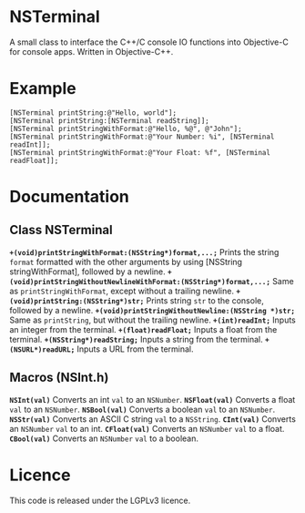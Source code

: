 NSTerminal
==

A small class to interface the C++/C console IO functions into Objective-C for console apps.
Written in Objective-C++.

Example
==
```
[NSTerminal printString:@"Hello, world"];
[NSTerminal printString:[NSTerminal readString]];
[NSTerminal printStringWithFormat:@"Hello, %@", @"John"];
[NSTerminal printStringWithFormat:@"Your Number: %i", [NSTerminal readInt]];
[NSTerminal printStringWithFormat:@"Your Float: %f", [NSTerminal readFloat]];
```

Documentation
==
Class NSTerminal
--
**`+(void)printStringWithFormat:(NSString*)format,...;`**
Prints the string `format` formatted with the other arguments by using [NSString stringWithFormat], followed by a newline.
**`+(void)printStringWithoutNewlineWithFormat:(NSString*)format,...;`**
Same as `printStringWithFormat`, except without a trailing newline.
**`+(void)printString:(NSString*)str;`**
Prints string `str` to the console, followed by a newline.
**`+(void)printStringWithoutNewline:(NSString *)str;`**
Same as `printString`, but without the trailing newline.
**`+(int)readInt;`**
Inputs an integer from the terminal.
**`+(float)readFloat;`**
Inputs a float from the terminal.
**`+(NSString*)readString;`**
Inputs a string from the terminal.
**`+(NSURL*)readURL;`**
Inputs a URL from the terminal.

Macros (NSInt.h)
--
**`NSInt(val)`**
Converts an int `val` to an `NSNumber`.
**`NSFloat(val)`**
Converts a float `val` to an `NSNumber`.
**`NSBool(val)`**
Converts a boolean `val` to an `NSNumber`.
**`NSStr(val)`**
Converts an ASCII C string `val` to a `NSString`.
**`CInt(val)`**
Converts an `NSNumber` `val` to an int.
**`CFloat(val)`**
Converts an `NSNumber` `val` to a float.
**`CBool(val)`**
Converts an `NSNumber` `val` to a boolean.

Licence
==
This code is released under the LGPLv3 licence.


